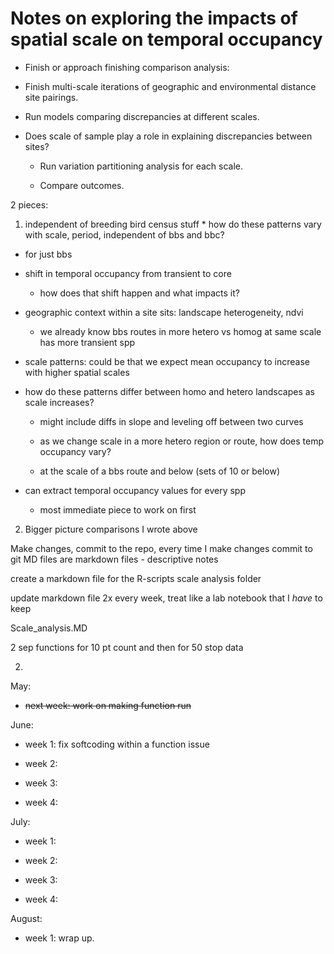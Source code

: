 # Notes on exploring the impacts of spatial scale on temporal occupancy

* Finish or approach finishing comparison analysis: 

* Finish multi-scale iterations of geographic and environmental distance site pairings. 

* Run models comparing discrepancies at different scales. 

* Does scale of sample play a role in explaining discrepancies between sites? 
 
	- Run variation partitioning analysis for each scale. 

	- Compare outcomes. 


2 pieces: 

1) independent of breeding bird census stuff * how do these patterns vary with scale, period, independent of bbs and bbc? 

* for just bbs 

* shift in temporal occupancy from transient to core 

	- how does that shift happen and what impacts it? 

* geographic context within a site sits: landscape heterogeneity, ndvi 

	- we already know bbs routes in more hetero vs homog at same scale has more transient spp 

* scale patterns: could be that we expect mean occupancy to increase with higher spatial scales 

* how do these patterns differ between homo and hetero landscapes as scale increases? 

	- might include diffs in slope and leveling off between two curves 

	- as we change scale in a more hetero region or route, how does temp occupancy vary? 

	- at the scale of a bbs route and below (sets of 10 or below) 

* can extract temporal occupancy values for every spp 

	- most immediate piece to work on first

2) Bigger picture comparisons I wrote above 


Make changes, commit to the repo, every time I make changes commit to git 
MD files are markdown files - descriptive notes 

create a markdown file for the R-scripts scale analysis folder  

update markdown file 2x every week, treat like a lab notebook that I *have* to keep 

Scale_analysis.MD


2 sep functions for 10 pt count and then for 50 stop data 



2) 


May: 

* ~~next week: work on making function run~~ 

June: 

* week 1: fix softcoding within a function issue
 
* week 2:

* week 3:

* week 4:


July: 

* week 1: 

* week 2: 

* week 3: 

* week 4:


August: 

* week 1: wrap up. 



